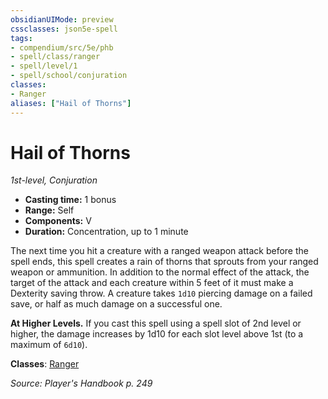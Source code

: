 ```yaml
---
obsidianUIMode: preview
cssclasses: json5e-spell
tags:
- compendium/src/5e/phb
- spell/class/ranger
- spell/level/1
- spell/school/conjuration
classes:
- Ranger
aliases: ["Hail of Thorns"]
---
```

# Hail of Thorns
*1st-level, Conjuration*  

- **Casting time:** 1 bonus
- **Range:** Self
- **Components:** V
- **Duration:** Concentration, up to 1 minute

The next time you hit a creature with a ranged weapon attack before the spell ends, this spell creates a rain of thorns that sprouts from your ranged weapon or ammunition. In addition to the normal effect of the attack, the target of the attack and each creature within 5 feet of it must make a Dexterity saving throw. A creature takes `1d10` piercing damage on a failed save, or half as much damage on a successful one.

**At Higher Levels.** If you cast this spell using a spell slot of 2nd level or higher, the damage increases by 1d10 for each slot level above 1st (to a maximum of `6d10`).

**Classes**: [Ranger](/3-Mechanics/CLI/classes/ranger.md)

*Source: Player's Handbook p. 249*